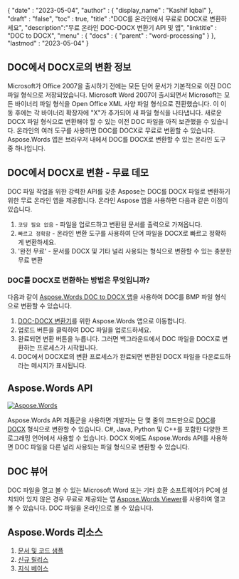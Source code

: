 {
  "date" : "2023-05-04",
  "author" : {
    "display_name" : "Kashif Iqbal"
},
  "draft" : "false",
  "toc" : true,
  "title" :"DOC를 온라인에서 무료로 DOCX로 변환하세요",
  "description":"무료 온라인 DOC-DOCX 변환기 API 및 앱",
  "linktitle" : "DOC to DOCX",
  "menu" : {
    "docs" : {
      "parent" : "word-processing"
}
},
  "lastmod" : "2023-05-04"
}

## DOC에서 DOCX로의 변환 정보

Microsoft가 Office 2007을 출시하기 전에는 모든 단어 문서가 기본적으로 이진 DOC 파일 형식으로 저장되었습니다. Microsoft Word 2007이 출시되면서 Microsoft는 모든 바이너리 파일 형식을 Open Office XML 사양 파일 형식으로 전환했습니다. 이 이동 후에는 각 바이너리 확장자에 "X"가 추가되어 새 파일 형식을 나타냅니다. 새로운 DOCX 파일 형식으로 변환해야 할 수 있는 이전 DOC 파일을 아직 보관했을 수 있습니다. 온라인의 여러 도구를 사용하면 DOC를 DOCX로 무료로 변환할 수 있습니다. Aspose.Words 앱은 브라우저 내에서 DOC를 DOCX로 변환할 수 있는 온라인 도구 중 하나입니다.

## DOC에서 DOCX로 변환 - 무료 데모

DOC 파일 작업을 위한 강력한 API를 갖춘 Aspose는 DOC를 DOCX 파일로 변환하기 위한 무료 온라인 앱을 제공합니다. 온라인 Aspose 앱을 사용하면 다음과 같은 이점이 있습니다.

1. `코딩 필요 없음` - 파일을 업로드하고 변환된 문서를 출력으로 가져옵니다.
1. `빠르고 정확함` - 온라인 변환 도구를 사용하여 단어 파일을 DOCX로 빠르고 정확하게 변환하세요.
1. '완전 무료' - 문서를 DOCX 및 기타 널리 사용되는 형식으로 변환할 수 있는 충분한 무료 변환

### DOC를 DOCX로 변환하는 방법은 무엇입니까?

다음과 같이 [Aspose.Words DOC to DOCX 앱](https://products.aspose.app/words/conversion/doc-to-docx)을 사용하여 DOC를 BMP 파일 형식으로 변환할 수 있습니다.

1. [DOC-DOCX 변환기](https://products.aspose.app/words/conversion/doc-to-docx)를 위한 Aspose.Words 앱으로 이동합니다.
1. 업로드 버튼을 클릭하여 DOC 파일을 업로드하세요.
1. 완료되면 변환 버튼을 누릅니다. 그러면 백그라운드에서 DOC 파일을 DOCX로 변환하는 프로세스가 시작됩니다.
1. DOC에서 DOCX로의 변환 프로세스가 완료되면 변환된 DOCX 파일을 다운로드하라는 메시지가 표시됩니다.

## Aspose.Words API

[![Aspose.Words](../try-aspose-words.png)](https://products.aspose.com/words/)

Aspose.Words API 제품군을 사용하면 개발자는 단 몇 줄의 코드만으로 [DOC](/ko/word-processing/doc/)를 [DOCX](/ko/word-processing/docx/) 형식으로 변환할 수 있습니다. C#, Java, Python 및 C++를 포함한 다양한 프로그래밍 언어에서 사용할 수 있습니다. DOCX 외에도 Aspose.Words API를 사용하면 DOC 파일을 다른 널리 사용되는 파일 형식으로 변환할 수 있습니다.

## DOC 뷰어

DOC 파일을 열고 볼 수 있는 Microsoft Word 또는 기타 호환 소프트웨어가 PC에 설치되어 있지 않은 경우 무료로 제공되는 앱 [Aspose.Words Viewer](/ko/word-processing/docx-viewer/)를 사용하여 열고 볼 수 있습니다. DOC 파일을 온라인으로 볼 수 있습니다.

## Aspose.Words 리소스

1. [문서 및 코드 샘플](https://docs.aspose.com/words/)
1. [신규 릴리스](https://releases.aspose.com/)
1. [지식 베이스](https://kb.aspose.com/words/)

